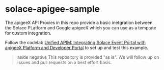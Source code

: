 # solace-apigee-sample

The apigeeX API Proxies in this repo provide a basic inetgration between the Solace PLatform and Google apigeeX which you can use as a temp;ate for custom integration.

Follow the codelab [Unified APIM: Integrating Solace Event Portal with apigeeX Platform and Developer Portal](https://codelabs.solace.dev/) to set up and test this example.

> aside negative
> This repository is provided "as is". We will follow up on issues and pull requests on a best effort basis.